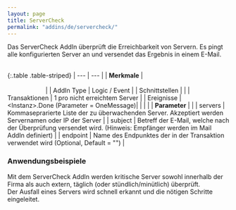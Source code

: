 ```yaml
---
layout: page
title: ServerCheck
permalink: "addins/de/servercheck/"
---
```


Das ServerCheck AddIn überprüft die Erreichbarkeit von Servern. Es pingt alle konfigurierten Server an und versendet das Ergebnis in einem E-Mail.<br /><br />

{:.table .table-striped}
| --- | --- |
| __Merkmale__ | &nbsp;&nbsp;&nbsp;&nbsp;&nbsp;&nbsp;&nbsp;&nbsp;&nbsp;&nbsp;&nbsp;&nbsp;&nbsp;&nbsp;&nbsp;&nbsp;&nbsp;&nbsp;&nbsp;&nbsp;&nbsp;&nbsp;&nbsp;&nbsp;&nbsp;&nbsp;&nbsp;&nbsp;&nbsp;&nbsp;&nbsp;&nbsp;&nbsp;&nbsp;&nbsp;&nbsp;&nbsp;&nbsp;&nbsp;&nbsp;&nbsp;&nbsp;&nbsp;&nbsp;&nbsp;&nbsp;&nbsp;&nbsp;&nbsp;&nbsp;&nbsp;&nbsp;&nbsp;&nbsp;&nbsp;&nbsp;&nbsp;&nbsp;&nbsp;&nbsp;&nbsp;&nbsp;&nbsp;&nbsp;&nbsp;&nbsp;&nbsp;&nbsp;&nbsp;&nbsp;&nbsp;&nbsp;&nbsp;&nbsp;&nbsp;&nbsp;&nbsp;&nbsp;&nbsp;&nbsp;&nbsp;&nbsp;&nbsp;&nbsp;&nbsp;&nbsp;&nbsp;&nbsp;&nbsp;&nbsp;&nbsp;&nbsp;&nbsp;&nbsp;&nbsp;&nbsp;&nbsp;&nbsp;&nbsp;&nbsp;&nbsp;&nbsp;&nbsp;&nbsp;&nbsp;&nbsp;&nbsp;&nbsp;&nbsp;&nbsp;&nbsp;&nbsp;&nbsp;&nbsp;&nbsp;&nbsp;&nbsp;&nbsp;&nbsp;&nbsp;&nbsp;&nbsp;&nbsp;&nbsp;&nbsp;&nbsp;&nbsp;&nbsp;&nbsp;&nbsp;&nbsp;&nbsp;&nbsp;&nbsp;&nbsp;&nbsp;&nbsp;&nbsp;&nbsp;&nbsp;&nbsp;&nbsp;&nbsp;&nbsp;&nbsp;&nbsp;&nbsp;&nbsp;&nbsp; |
| AddIn Type | Logic / Event |
| Schnittstellen |  |
| Transaktionen | 1 pro nicht erreichtem Server |
| Ereignisse | &lt;Instanz&gt;.Done (Parameter = OneMessage)|
| | |
| __Parameter__ | |
| servers | Kommaseprarierte Liste der zu überwachenden Server. Akzeptiert werden Servernamen oder IP der Server |
| subject | Betreff der E-Mail, welche nach der Überprüfung versendet wird. (Hinweis: Empfänger werden im Mail AddIn definiert) |
| endpoint | Name des Endpunktes der in der Transaktion verwendet wird (Optional, Default = "") |


### Anwendungsbeispiele

Mit dem ServerCheck AddIn werden kritische Server sowohl innerhalb der Firma als auch extern, täglich (oder stündlich/minütlich) überprüft.<br />Der Ausfall eines Servers wird schnell erkannt und die nötigen Schritte eingeleitet.

